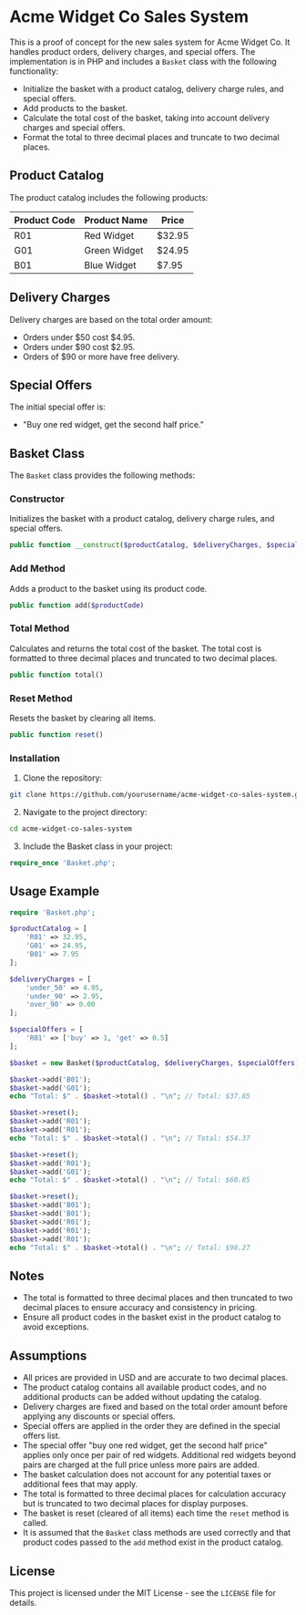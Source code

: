 # Acme Widget Co Sales System

This is a proof of concept for the new sales system for Acme Widget Co. It handles product orders, delivery charges, and special offers. The implementation is in PHP and includes a `Basket` class with the following functionality:

- Initialize the basket with a product catalog, delivery charge rules, and special offers.
- Add products to the basket.
- Calculate the total cost of the basket, taking into account delivery charges and special offers.
- Format the total to three decimal places and truncate to two decimal places.

## Product Catalog

The product catalog includes the following products:

| Product Code | Product Name | Price  |
|--------------|--------------|--------|
| R01          | Red Widget   | $32.95 |
| G01          | Green Widget | $24.95 |
| B01          | Blue Widget  | $7.95  |

## Delivery Charges

Delivery charges are based on the total order amount:

- Orders under $50 cost $4.95.
- Orders under $90 cost $2.95.
- Orders of $90 or more have free delivery.

## Special Offers

The initial special offer is:

- "Buy one red widget, get the second half price."

## Basket Class

The `Basket` class provides the following methods:

### Constructor

Initializes the basket with a product catalog, delivery charge rules, and special offers.

```php
public function __construct($productCatalog, $deliveryCharges, $specialOffers)
```


### Add Method

Adds a product to the basket using its product code.

```php
public function add($productCode)
```

### Total Method

Calculates and returns the total cost of the basket. The total cost is formatted to three decimal places and truncated to two decimal places.

```php
public function total()
```

### Reset Method

Resets the basket by clearing all items.

```php
public function reset()
```

### Installation

1. Clone the repository:
```sh
git clone https://github.com/yourusername/acme-widget-co-sales-system.git
```

2. Navigate to the project directory:
```sh
cd acme-widget-co-sales-system
```

3. Include the Basket class in your project:
```php
require_once 'Basket.php';
```

## Usage Example

```php
require 'Basket.php';

$productCatalog = [
    'R01' => 32.95,
    'G01' => 24.95,
    'B01' => 7.95
];

$deliveryCharges = [
    'under_50' => 4.95,
    'under_90' => 2.95,
    'over_90' => 0.00
];

$specialOffers = [
    'R01' => ['buy' => 1, 'get' => 0.5]
];

$basket = new Basket($productCatalog, $deliveryCharges, $specialOffers);

$basket->add('B01');
$basket->add('G01');
echo "Total: $" . $basket->total() . "\n"; // Total: $37.85

$basket->reset();
$basket->add('R01');
$basket->add('R01');
echo "Total: $" . $basket->total() . "\n"; // Total: $54.37

$basket->reset();
$basket->add('R01');
$basket->add('G01');
echo "Total: $" . $basket->total() . "\n"; // Total: $60.85

$basket->reset();
$basket->add('B01');
$basket->add('B01');
$basket->add('R01');
$basket->add('R01');
$basket->add('R01');
echo "Total: $" . $basket->total() . "\n"; // Total: $98.27

```

## Notes

- The total is formatted to three decimal places and then truncated to two decimal places to ensure accuracy and consistency in pricing.
- Ensure all product codes in the basket exist in the product catalog to avoid exceptions.

## Assumptions

- All prices are provided in USD and are accurate to two decimal places.
- The product catalog contains all available product codes, and no additional products can be added without updating the catalog.
- Delivery charges are fixed and based on the total order amount before applying any discounts or special offers.
- Special offers are applied in the order they are defined in the special offers list.
- The special offer "buy one red widget, get the second half price" applies only once per pair of red widgets. Additional red widgets beyond pairs are charged at the full price unless more pairs are added.
- The basket calculation does not account for any potential taxes or additional fees that may apply.
- The total is formatted to three decimal places for calculation accuracy but is truncated to two decimal places for display purposes.
- The basket is reset (cleared of all items) each time the `reset` method is called.
- It is assumed that the `Basket` class methods are used correctly and that product codes passed to the `add` method exist in the product catalog.

## License
This project is licensed under the MIT License - see the `LICENSE` file for details.